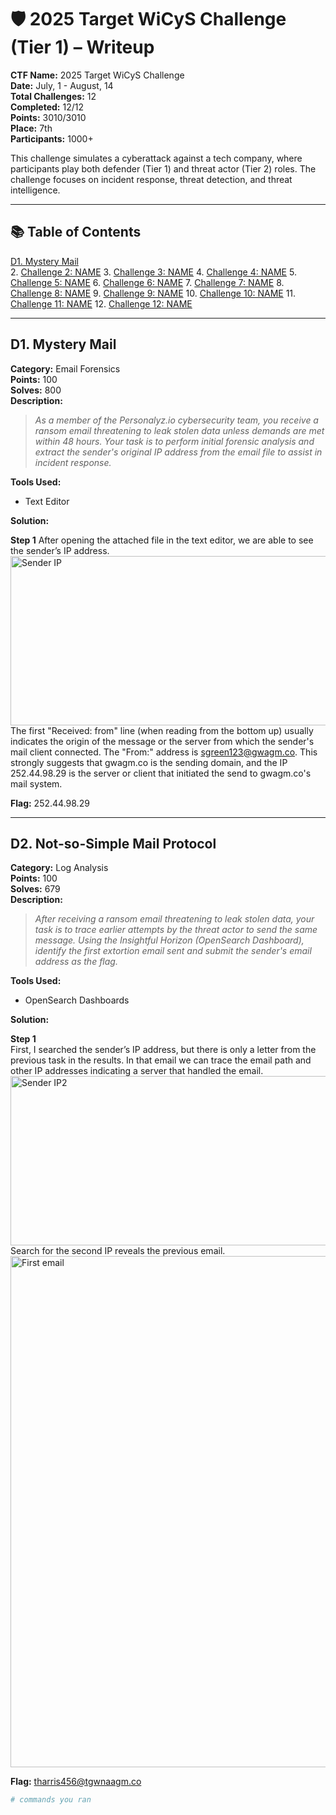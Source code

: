 # 🛡️ 2025 Target WiCyS Challenge (Tier 1) – Writeup

**CTF Name:** 2025 Target WiCyS Challenge  
**Date:** July, 1 - August, 14  
**Total Challenges:** 12  
**Completed:** 12/12  
**Points:** 3010/3010   
**Place:** 7th   
**Participants:** 1000+  

This challenge simulates a cyberattack against a tech company, where participants play both defender (Tier 1) and threat actor (Tier 2) roles. The challenge focuses on incident response, threat detection, and threat intelligence.

---

## 📚 Table of Contents

[D1. Mystery Mail](#d1.-mystery-mail)  
2. [Challenge 2: NAME](#challenge-2-name)
3. [Challenge 3: NAME](#challenge-3-name)
4. [Challenge 4: NAME](#challenge-4-name)
5. [Challenge 5: NAME](#challenge-5-name)
6. [Challenge 6: NAME](#challenge-6-name)
7. [Challenge 7: NAME](#challenge-7-name)
8. [Challenge 8: NAME](#challenge-8-name)
9. [Challenge 9: NAME](#challenge-9-name)
10. [Challenge 10: NAME](#challenge-10-name)
11. [Challenge 11: NAME](#challenge-11-name)
12. [Challenge 12: NAME](#challenge-12-name)

---

## D1. Mystery Mail

**Category:** Email Forensics  
**Points:** 100  
**Solves:** 800  
**Description:**  
> _As a member of the Personalyz.io cybersecurity team, you receive a ransom email threatening to leak stolen data unless demands are met within 48 hours. Your task is to perform initial forensic analysis and extract the sender's original IP address from the email file to assist in incident response._

**Tools Used:**  
- Text Editor

**Solution:**  

**Step 1**  After opening the attached file in the text editor, we are able to see the sender’s IP address.  
<img width="857" height="271" alt="Sender IP" src="https://github.com/user-attachments/assets/cf36b622-d6a2-4bbf-a4ea-c698db902512" />  
The first "Received: from" line (when reading from the bottom up) usually indicates the origin of the message or the server from which the sender's mail client connected. The "From:" address is sgreen123@gwagm.co. This strongly suggests that gwagm.co is the sending domain, and the IP 252.44.98.29 is the server or client that initiated the send to gwagm.co's mail system.

**Flag:** 252.44.98.29

---

## D2. Not-so-Simple Mail Protocol

**Category:** Log Analysis  
**Points:** 100  
**Solves:** 679  
**Description:**  
> _After receiving a ransom email threatening to leak stolen data, your task is to trace earlier attempts by the threat actor to send the same message. Using the Insightful Horizon (OpenSearch Dashboard), identify the first extortion email sent and submit the sender's email address as the flag._

**Tools Used:**  
- OpenSearch Dashboards

**Solution:**  

**Step 1**  
First, I searched the sender’s IP address, but there is only a letter from the previous task in the results. In that email we can trace the email path and other IP addresses indicating a server that handled the email.
<img width="857" height="271" alt="Sender IP2" src="https://github.com/user-attachments/assets/a9146be6-e264-48f7-88fb-06cd76441fe9" />  
Search for the second IP reveals the previous email.
<img width="2038" height="818" alt="First email" src="https://github.com/user-attachments/assets/1aaf46cc-d126-484f-92cd-db1ab6a34105" />  

**Flag:** tharris456@tgwnaagm.co

```bash
# commands you ran
